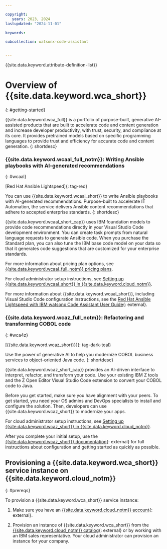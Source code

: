 ```yaml
---

copyright:
   years: 2023, 2024
lastupdated: "2024-11-01"

keywords:

subcollection: watsonx-code-assistant


---
```


{{site.data.keyword.attribute-definition-list}}

# Overview of {{site.data.keyword.wca_short}}
{: #getting-started}

{{site.data.keyword.wca_full}} is a portfolio of purpose-built, generative AI-assisted products that are built to accelerate code and content generation and increase developer productivity, with trust, security, and compliance at its core. It provides pretrained models based on specific programming languages to provide trust and efficiency for accurate code and content generation.
{: shortdesc}




### {{site.data.keyword.wcaal_full_notm}}: Writing Ansible playbooks with AI-generated recommendations
{: #wcaal}

[Red Hat Ansible Lightspeed]{: tag-red}

You can use {{site.data.keyword.wcaal_short}} to write Ansible playbooks with AI-generated recommendations. Purpose-built to accelerate IT Automation, the service delivers Ansible content recommendations that adhere to accepted enterprise standards.
{: shortdesc}

{{site.data.keyword.wcaal_short_cap}} uses IBM foundation models to provide code recommendations directly in your Visual Studio Code development environment. You can create task prompts from natural language requests to generate Ansible code. When you purchase the Standard plan, you can also tune the IBM base code model on your data so that it generates code suggestions that are customized for your enterprise standards.

For more information about pricing plan options, see [{{site.data.keyword.wcaal_full_notm}} pricing plans](/docs/watsonx-code-assistant?topic=watsonx-code-assistant-ansible-pricing).

For cloud administrator setup instructions, see [Setting up {{site.data.keyword.wcaal_short}} in {{site.data.keyword.cloud_notm}}](/docs/watsonx-code-assistant?topic=watsonx-code-assistant-cloud-setup-a).

For more information about {{site.data.keyword.wcaal_short}}, including Visual Studio Code configuration instructions, see the [Red Hat Ansible Lightspeed with IBM watsonx Code Assistant User Guide](https://docs.redhat.com/en/documentation/red_hat_ansible_lightspeed_with_ibm_watsonx_code_assistant/2.x_latest/html/red_hat_ansible_lightspeed_with_ibm_watsonx_code_assistant_user_guide/index){: external}.


### {{site.data.keyword.wcaz_full_notm}}: Refactoring and transforming COBOL code
{: #wca4z}

[{{site.data.keyword.wcaz_short}}]{: tag-dark-teal}

Use the power of generative AI to help you modernize COBOL business services to object-oriented Java code.
{: shortdesc}

{{site.data.keyword.wcaz_short_cap}} provides an AI-driven interface to interpret, refactor, and transform your code. Use your existing IBM Z tools and the Z Open Editor Visual Studio Code extension to convert your COBOL code to Java.

Before you get started, make sure you have alignment with your peers. To get started, you need your OS admins and DevOps specialists to install and configure the solution. Then, developers can use {{site.data.keyword.wcaz_short}} to modernize your apps.

For cloud administrator setup instructions, see [Setting up {{site.data.keyword.wcaz_short}} in {{site.data.keyword.cloud_notm}}](/docs/watsonx-code-assistant?topic=watsonx-code-assistant-cloud-setup-z).

After you complete your initial setup, use the [{{site.data.keyword.wcaz_short}} documentation](https://www.ibm.com/docs/en/watsonx/watsonx-code-assistant-4z){: external} for full instructions about configuration and getting started as quickly as possible.

## Provisioning a {{site.data.keyword.wca_short}} service instance on {{site.data.keyword.cloud_notm}}
{: #prereqs}

To provision a {{site.data.keyword.wca_short}} service instance:

1. Make sure you have an [{{site.data.keyword.cloud_notm}} account](https://cloud.ibm.com/registration/){: external}.

1. Provision an instance of {{site.data.keyword.wca_short}} from the [{{site.data.keyword.cloud_notm}} catalog](https://cloud.ibm.com/catalog/services/ibm-watsonx-code-assistant){: external} or by working with an IBM sales representative. Your cloud administrator can provision an instance for your company.
